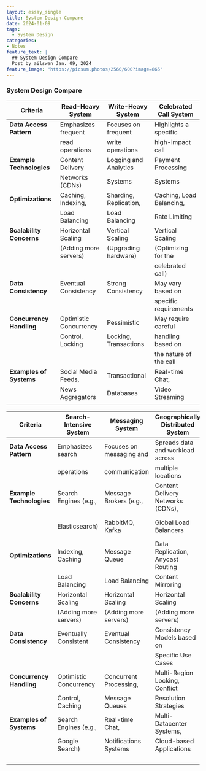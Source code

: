 ```yaml
---
layout: essay_single
title: System Design Compare
date: 2024-01-09
tags:
  - System Design
categories:
- Notes
feature_text: |
  ## System Design Compare
  Post by ailswan Jan. 09, 2024
feature_image: "https://picsum.photos/2560/600?image=865"
---
```


### System Design Compare 

| Criteria                  | Read-Heavy System      | Write-Heavy System     | Celebrated Call System |
|---------------------------|------------------------|------------------------|------------------------|
| **Data Access Pattern**   | Emphasizes frequent    | Focuses on frequent     | Highlights a specific  |
|                           | read operations        | write operations       | high-impact call       |
| **Example Technologies**  | Content Delivery       | Logging and Analytics  | Payment Processing     |
|                           | Networks (CDNs)        | Systems                | Systems                |
| **Optimizations**         | Caching, Indexing,     | Sharding, Replication, | Caching, Load Balancing,|
|                           | Load Balancing         | Load Balancing         | Rate Limiting          |
| **Scalability Concerns**  | Horizontal Scaling     | Vertical Scaling       | Vertical Scaling       |
|                           | (Adding more servers)  | (Upgrading hardware)   | (Optimizing for the    |
|                           |                        |                        | celebrated call)       |
| **Data Consistency**       | Eventual Consistency   | Strong Consistency     | May vary based on      |
|                           |                        |                        | specific requirements  |
| **Concurrency Handling**  | Optimistic Concurrency | Pessimistic            | May require careful    |
|                           | Control, Locking       | Locking, Transactions   | handling based on      |
|                           |                        |                        | the nature of the call  |
| **Examples of Systems**   | Social Media Feeds,    | Transactional          | Real-time Chat,         |
|                           | News Aggregators       | Databases              | Video Streaming        |
|                           |                        |                        |                        |


| Criteria                    | Search-Intensive System | Messaging System         | Geographically Distributed System | Event-Driven System     |
|-----------------------------|-------------------------|--------------------------|-----------------------------------|------------------------|
| **Data Access Pattern**     | Emphasizes search       | Focuses on messaging and | Spreads data and workload across  | Reacts to events and   |
|                             | operations              | communication            | multiple locations               | triggers processing    |
| **Example Technologies**    | Search Engines (e.g.,   | Message Brokers (e.g.,   | Content Delivery Networks (CDNs), | Event Sourcing,        |
|                             | Elasticsearch)          | RabbitMQ, Kafka          | Global Load Balancers             | Apache Kafka, AWS Kinesis|
| **Optimizations**           | Indexing, Caching       | Message Queue            | Data Replication, Anycast Routing | Asynchronous Processing|
|                             | Load Balancing          | Load Balancing           | Content Mirroring                |                        |
| **Scalability Concerns**    | Horizontal Scaling      | Horizontal Scaling       | Horizontal Scaling               | Horizontal Scaling     |
|                             | (Adding more servers)   | (Adding more servers)    | (Adding more servers)            | (Adding more servers)  |
| **Data Consistency**         | Eventually Consistent   | Eventual Consistency     | Consistency Models based on      | Eventual Consistency   |
|                             |                        |                          | Specific Use Cases               |                        |
| **Concurrency Handling**    | Optimistic Concurrency  | Concurrent Processing,  | Multi-Region Locking, Conflict   | Event Sourcing,        |
|                             | Control, Caching        | Message Queues           | Resolution Strategies            | Distributed Transactions|
| **Examples of Systems**     | Search Engines (e.g.,   | Real-time Chat,           | Multi-Datacenter Systems,        | IoT Platforms,         |
|                             | Google Search)          | Notifications Systems    | Cloud-based Applications        | Streaming Analytics    |
|                             |                        |                          |                                   | Systems                |



 